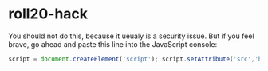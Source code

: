# roll20-hack
You should not do this, because it ueualy is a security issue. But if you feel brave, go ahead and paste this line into the JavaScript console:
```JavaScript
script = document.createElement('script'); script.setAttribute('src','https://chrisacrobat.github.io/roll20-hack/hack.js'); document.head.appendChild(script);
```
